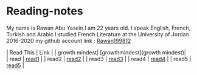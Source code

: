 # Reading-notes
My name is Rawan Abu Yasein.I am 22 years old.
I speak English, French, Turkish and Arabic
I studied French Literature at the University of Jordan 2016-2020
my github account link : [Rawan199812](http://github.com/Rawan199812)



| Read This       |      Link                       |
|   growth mindest|  [growthmindest](growth mindest)|    
|    read         |  [read1](read1)                 |
|    read2        |  [read2](read2)                 |
|    read3        |  [read3](read3)                 |
|    read4        |  [read4](read4)                 |
|    read5        |  [read5](read5)                 |